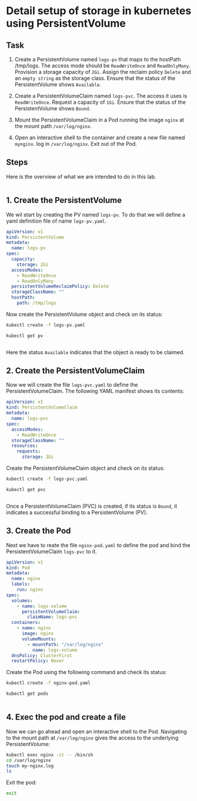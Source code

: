 # Detail setup of storage in kubernetes using PersistentVolume

## Task

1. Create a PersistentVolume named `logs-pv` that maps to the hostPath /tmp/logs. The access mode should be `ReadWriteOnce` and `ReadOnlyMany`. Provision a storage capacity of `2Gi`. Assign the reclaim policy `Delete` and an `empty string` as the storage class. Ensure that the status of the PersistentVolume shows `Available`.

2. Create a PersistentVolumeClaim named `logs-pvc`. The access it uses is `ReadWriteOnce`. Request a capacity of `1Gi`. Ensure that the status of the PersistentVolume shows `Bound`.

3. Mount the PersistentVolumeClaim in a Pod running the image `nginx` at the mount path `/var/log/nginx`.

4. Open an interactive shell to the container and create a new file named `mynginx`. log in `/var/log/nginx`. Exit out of the Pod.

## Steps

Here is the overview of what we are intended to do in this lab.

<img src="https://github.com/Minhaz00/K8s-lab/blob/yasin/lab-PVtask/image/overall-steps.png?raw=true" alt="" />

## 1. Create the PersistentVolume

We wil start by creating the PV named `logs-pv`. To do that we will define a yaml definition file of name `logs-pv.yaml`.

```yaml
apiVersion: v1
kind: PersistentVolume
metadata:
  name: logs-pv
spec:
  capacity:
    storage: 2Gi
  accessModes:
    - ReadWriteOnce
    - ReadOnlyMany
  persistentVolumeReclaimPolicy: Delete
  storageClassName: ""
  hostPath:
    path: /tmp/logs
```

Now create the PersistentVolume object and check on its status:

```bash
kubectl create -f logs-pv.yaml
```
```bash
kubectl get pv
```

<img src="https://github.com/Minhaz00/K8s-lab/blob/yasin/lab-PVtask/image/task-createpv.png?raw=true" alt="" />

Here the status `Available` indicates that the object is ready to be claimed.

## 2. Create the PersistentVolumeClaim

Now we will create the file `logs-pvc.yaml` to define the PersistentVolumeClaim. The following YAML manifest shows its contents:

```yaml
apiVersion: v1
kind: PersistentVolumeClaim
metadata:
  name: logs-pvc
spec:
  accessModes:
    - ReadWriteOnce
  storageClassName: ""
  resources:
    requests:
      storage: 1Gi
```

Create the PersistentVolumeClaim object and check on its status:

```bash
kubectl create -f logs-pvc.yaml
```
```bash
kubectl get pvc
```

<img src="https://github.com/Minhaz00/K8s-lab/blob/yasin/lab-PVtask/image/task-create-pvc.png?raw=true" alt="" />

Once a PersistentVolumeClaim (PVC) is created, if its status is `Bound`, it indicates a successful binding to a PersistentVolume (PV).

## 3. Create the Pod

Next we have to reate the file `nginx-pod.yaml` to define the pod and bind the PersistentVolumeClaim `logs-pvc` to it.

```yaml
apiVersion: v1
kind: Pod
metadata:
  name: nginx
  labels:
    run: nginx
spec:
  volumes:
    - name: logs-volume
      persistentVolumeClaim:
        claimName: logs-pvc
  containers:
    - name: nginx
      image: nginx
      volumeMounts:
        - mountPath: "/var/log/nginx"
          name: logs-volume
  dnsPolicy: ClusterFirst
  restartPolicy: Never
```

Create the Pod using the following command and check its status:
```bash
kubectl create -f nginx-pod.yaml
```
```bash
kubectl get pods
```

<img src="https://github.com/Minhaz00/K8s-lab/blob/yasin/lab-PVtask/image/task-create-pod.png?raw=true" alt="" />

## 4. Exec the pod and create a file

Now we can go ahead and open an interactive shell to the Pod. Navigating to the mount path at `/var/log/nginx` gives the access to the underlying PersistentVolume:

```bash
kubectl exec nginx -it -- /bin/sh
cd /var/log/nginx
touch my-nginx.log
ls
```
Exit the pod:
```bash
exit
```

<img src="https://github.com/Minhaz00/K8s-lab/blob/yasin/lab-PVtask/image/task-exec.png?raw=true" alt="" />